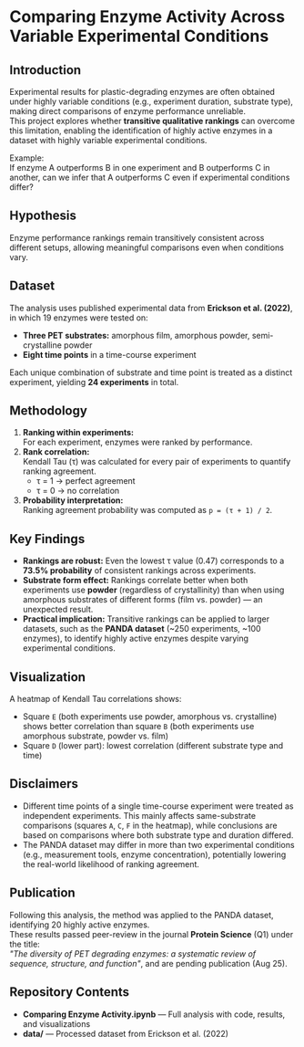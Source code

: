 # Comparing Enzyme Activity Across Variable Experimental Conditions

## Introduction
Experimental results for plastic-degrading enzymes are often obtained under highly variable conditions (e.g., experiment duration, substrate type), making direct comparisons of enzyme performance unreliable.  
This project explores whether **transitive qualitative rankings** can overcome this limitation, enabling the identification of highly active enzymes in a dataset with highly variable experimental conditions.

Example:  
If enzyme A outperforms B in one experiment and B outperforms C in another, can we infer that A outperforms C even if experimental conditions differ?

## Hypothesis
Enzyme performance rankings remain transitively consistent across different setups, allowing meaningful comparisons even when conditions vary.

## Dataset
The analysis uses published experimental data from **Erickson et al. (2022)**, in which 19 enzymes were tested on:
- **Three PET substrates:** amorphous film, amorphous powder, semi-crystalline powder
- **Eight time points** in a time-course experiment

Each unique combination of substrate and time point is treated as a distinct experiment, yielding **24 experiments** in total.

## Methodology
1. **Ranking within experiments:**  
   For each experiment, enzymes were ranked by performance.
2. **Rank correlation:**  
   Kendall Tau (τ) was calculated for every pair of experiments to quantify ranking agreement.  
   - τ = 1 → perfect agreement  
   - τ = 0 → no correlation  
3. **Probability interpretation:**  
   Ranking agreement probability was computed as `p = (τ + 1) / 2`.

## Key Findings
- **Rankings are robust:** Even the lowest τ value (0.47) corresponds to a **73.5% probability** of consistent rankings across experiments.
- **Substrate form effect:** Rankings correlate better when both experiments use **powder** (regardless of crystallinity) than when using amorphous substrates of different forms (film vs. powder) — an unexpected result.
- **Practical implication:** Transitive rankings can be applied to larger datasets, such as the **PANDA dataset** (~250 experiments, ~100 enzymes), to identify highly active enzymes despite varying experimental conditions.

## Visualization
A heatmap of Kendall Tau correlations shows:
- Square `E` (both experiments use powder, amorphous vs. crystalline) shows better correlation than square `B` (both experiments use amorphous substrate, powder vs. film)
- Square `D` (lower part): lowest correlation (different substrate type and time)

## Disclaimers
- Different time points of a single time-course experiment were treated as independent experiments. This mainly affects same-substrate comparisons (squares `A`, `C`, `F` in the heatmap), while conclusions are based on comparisons where both substrate type and duration differed.
- The PANDA dataset may differ in more than two experimental conditions (e.g., measurement tools, enzyme concentration), potentially lowering the real-world likelihood of ranking agreement.

## Publication
Following this analysis, the method was applied to the PANDA dataset, identifying 20 highly active enzymes.  
These results passed peer-review in the journal **Protein Science** (Q1) under the title:  
*"The diversity of PET degrading enzymes: a systematic review of sequence, structure, and function"*, and are pending publication (Aug 25).

## Repository Contents
- **Comparing Enzyme Activity.ipynb** — Full analysis with code, results, and visualizations  
- **data/** — Processed dataset from Erickson et al. (2022) 